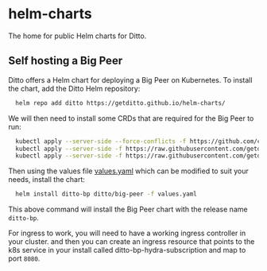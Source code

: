 # helm-charts

The home for public Helm charts for Ditto.

## Self hosting a Big Peer

Ditto offers a Helm chart for deploying a Big Peer on Kubernetes.
To install the chart, add the Ditto Helm repository:

```bash
  helm repo add ditto https://getditto.github.io/helm-charts/
```

We will then need to install some CRDs that are required for the Big Peer to run:

```bash
  kubectl apply --server-side --force-conflicts -f https://github.com/cert-manager/cert-manager/releases/download/v1.6.1/cert-manager.crds.yaml
  kubectl apply --server-side -f https://raw.githubusercontent.com/getditto/helm-charts/main/crds/ditto_v1alpha1_bigpeer_crd.yaml
  kubectl apply --server-side -f https://raw.githubusercontent.com/getditto/helm-charts/main/crds/ditto_v1alpha1_ditto_crd.yaml

```

Then using  the values file
[values.yaml](https://github.com/getditto/helm-charts/blob/main/charts/big-peer/values.yaml) 
which can be modified to suit your needs, install the chart:

```bash
  helm install ditto-bp ditto/big-peer -f values.yaml
```

This above command will install the Big Peer chart with the release name `ditto-bp`.

For ingress to work, you will need to have a working ingress controller in your cluster.
and then you can create an ingress resource that points to the k8s service in your install called
ditto-bp-hydra-subscription and map to port `8080`.
